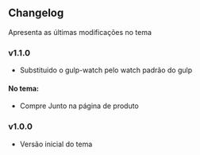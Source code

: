 ## Changelog
Apresenta as últimas modificações no tema

### v1.1.0
- Substituido o gulp-watch pelo watch padrão do gulp

#### No tema:
- Compre Junto na página de produto

### v1.0.0
- Versão inicial do tema